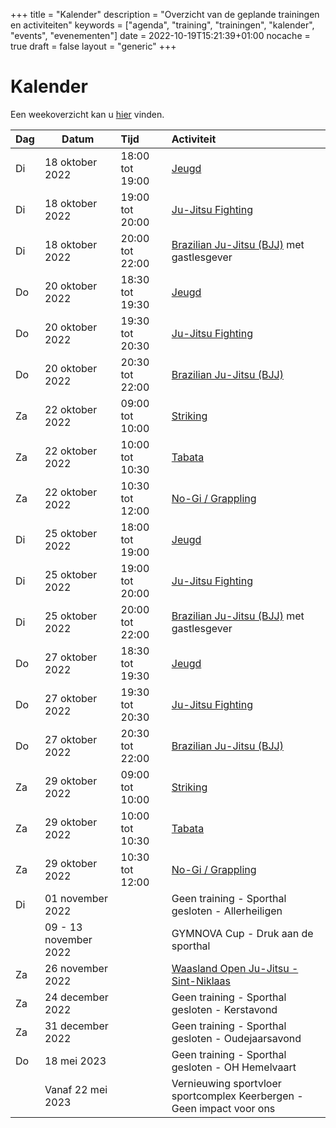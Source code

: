 +++
title = "Kalender"
description = "Overzicht van de geplande trainingen en activiteiten"
keywords = ["agenda", "training", "trainingen", "kalender", "events", "evenementen"]
date = 2022-10-19T15:21:39+01:00
nocache = true
draft = false
layout = "generic"
+++

# Kalender

Een weekoverzicht kan u [hier](/trainingen) vinden.
    
| Dag | Datum                 | Tijd            | Activiteit                                                                                                                                                    |
|-----|-----------------------|:----------------|:----------------------------------------------------------------------|
| Di  | 18 oktober 2022       | 18:00 tot 19:00 | [Jeugd](/jeugd)                                                                                                                                               |                        
| Di  | 18 oktober 2022       | 19:00 tot 20:00 | [Ju-Jitsu Fighting](/fighting)                                                                                                                                |                        
| Di  | 18 oktober 2022       | 20:00 tot 22:00 | [Brazilian Ju-Jitsu (BJJ)](/bjj) met gastlesgever                                                                                                             |                          
| Do  | 20 oktober 2022       | 18:30 tot 19:30 | [Jeugd](/jeugd)                                                                                                                                               |
| Do  | 20 oktober 2022       | 19:30 tot 20:30 | [Ju-Jitsu Fighting](/fighting)                                                                                                                                |                        
| Do  | 20 oktober 2022       | 20:30 tot 22:00 | [Brazilian Ju-Jitsu (BJJ)](/bjj)                                                                                                                              |
| Za  | 22 oktober 2022       | 09:00 tot 10:00 | [Striking](/striking)                                                                                                                                         |             
| Za  | 22 oktober 2022       | 10:00 tot 10:30 | [Tabata](/tabata)                                                                                                                                             |                           
| Za  | 22 oktober 2022       | 10:30 tot 12:00 | [No-Gi / Grappling](/grappling)                                                                                                                               |
| Di  | 25 oktober 2022       | 18:00 tot 19:00 | [Jeugd](/jeugd)                                                                                                                                               |                        
| Di  | 25 oktober 2022       | 19:00 tot 20:00 | [Ju-Jitsu Fighting](/fighting)                                                                                                                                |                        
| Di  | 25 oktober 2022       | 20:00 tot 22:00 | [Brazilian Ju-Jitsu (BJJ)](/bjj) met gastlesgever                                                                                                             |                          
| Do  | 27 oktober 2022       | 18:30 tot 19:30 | [Jeugd](/jeugd)                                                                                                                                               |
| Do  | 27 oktober 2022       | 19:30 tot 20:30 | [Ju-Jitsu Fighting](/fighting)                                                                                                                                |                        
| Do  | 27 oktober 2022       | 20:30 tot 22:00 | [Brazilian Ju-Jitsu (BJJ)](/bjj)                                                                                                                              |
| Za  | 29 oktober 2022       | 09:00 tot 10:00 | [Striking](/striking)                                                                                                                                         |             
| Za  | 29 oktober 2022       | 10:00 tot 10:30 | [Tabata](/tabata)                                                                                                                                             |                           
| Za  | 29 oktober 2022       | 10:30 tot 12:00 | [No-Gi / Grappling](/grappling)                                                                                                                               |
| Di  | 01 november 2022      |                 | Geen training - Sporthal gesloten -	Allerheiligen                                                                                                             |
|     | 09 - 13 november 2022 |                 | GYMNOVA Cup - Druk aan de sporthal                                                                                                                            |
| Za  | 26 november 2022      |                 | [Waasland Open Ju-Jitsu - Sint-Niklaas](https://www.sportdata.org/ju-jitsu/set-online/veranstaltung_info_main.php?active_menu=calendar&vernr=372#a_eventhead) |
| Za  | 24 december 2022      |                 | Geen training - Sporthal gesloten - Kerstavond                                                                                                                |
| Za  | 31 december 2022      |                 | Geen training - Sporthal gesloten - Oudejaarsavond                                                                                                            |
| Do  | 18 mei 2023           |                 | Geen training - Sporthal gesloten - OH Hemelvaart                                                                                                             |
|     | Vanaf 22 mei 2023     |                 | Vernieuwing sportvloer sportcomplex Keerbergen - Geen impact voor ons                                                                                         |
